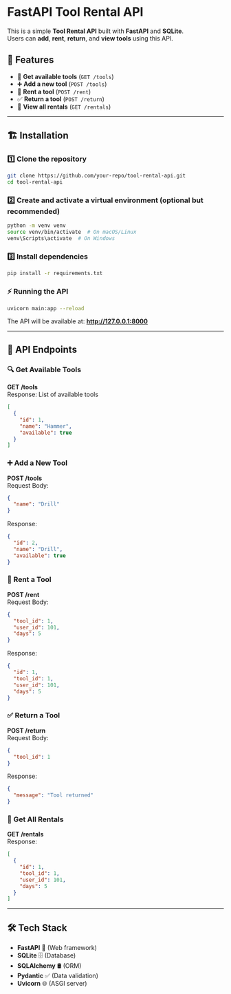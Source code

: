 # FastAPI Tool Rental API  

This is a simple **Tool Rental API** built with **FastAPI** and **SQLite**.  
Users can **add**, **rent**, **return**, and **view tools** using this API.  

## 🚀 Features  
- 📜 **Get available tools** (`GET /tools`)  
- ➕ **Add a new tool** (`POST /tools`)  
- 🔄 **Rent a tool** (`POST /rent`)  
- ✅ **Return a tool** (`POST /return`)  
- 📂 **View all rentals** (`GET /rentals`)  

---

## 🏗️ Installation  

### 1️⃣ Clone the repository  
```bash
git clone https://github.com/your-repo/tool-rental-api.git
cd tool-rental-api
```

### 2️⃣ Create and activate a virtual environment (optional but recommended)  
```bash
python -m venv venv
source venv/bin/activate  # On macOS/Linux
venv\Scripts\activate  # On Windows
```

### 3️⃣ Install dependencies  
```bash
pip install -r requirements.txt
```

### ⚡ Running the API  
```bash
uvicorn main:app --reload
```
The API will be available at: **http://127.0.0.1:8000**

---

## 📌 API Endpoints  

### 🔍 Get Available Tools  
**GET /tools**  
Response: List of available tools  
```json
[
  {
    "id": 1,
    "name": "Hammer",
    "available": true
  }
]
```

### ➕ Add a New Tool  
**POST /tools**  
Request Body:  
```json
{
  "name": "Drill"
}
```
Response:  
```json
{
  "id": 2,
  "name": "Drill",
  "available": true
}
```

### 🔄 Rent a Tool  
**POST /rent**  
Request Body:  
```json
{
  "tool_id": 1,
  "user_id": 101,
  "days": 5
}
```
Response:  
```json
{
  "id": 1,
  "tool_id": 1,
  "user_id": 101,
  "days": 5
}
```

### ✅ Return a Tool  
**POST /return**  
Request Body:  
```json
{
  "tool_id": 1
}
```
Response:  
```json
{
  "message": "Tool returned"
}
```

### 📂 Get All Rentals  
**GET /rentals**  
Response:  
```json
[
  {
    "id": 1,
    "tool_id": 1,
    "user_id": 101,
    "days": 5
  }
]
```

---

## 🛠️ Tech Stack  
- **FastAPI** 🚀 (Web framework)  
- **SQLite** 🗄️ (Database)  
- **SQLAlchemy** 🛢️ (ORM)  
- **Pydantic** ✅ (Data validation)  
- **Uvicorn** 🌐 (ASGI server)  
```

